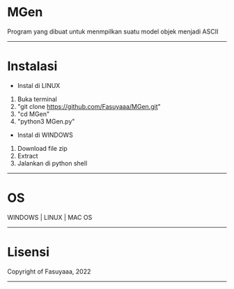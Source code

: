 # MGen
Program yang dibuat untuk menmpilkan suatu model objek menjadi ASCII


-----------------------------------------------------------------------
# Instalasi
- Instal di LINUX
1. Buka terminal
2. "git clone https://github.com/Fasuyaaa/MGen.git"
3. "cd MGen"
4. "python3 MGen.py"

- Instal di WINDOWS
1. Download file zip
2. Extract
3. Jalankan di python shell

-----------------------------------------------------------------------
# OS
WINDOWS | LINUX | MAC OS

------------------------------------------------------------
# Lisensi
Copyright of Fasuyaaa, 2022  

-------------------------------------------------------------
